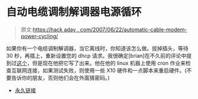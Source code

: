 # 自动电缆调制解调器电源循环

> 原文:[https://hack aday . com/2007/06/22/automatic-cable-modem-power-cycling/](https://hackaday.com/2007/06/22/automatic-cable-modem-power-cycling/)

如果你有一个电缆调制解调器，当它离线时，你知道该怎么做。拔掉插头，等待 30 秒，再插上，重新设置您的 dhcp 请求。我很确定[brian]在不久前的评论中提到过[这个](http://www.evillawngnome.com/2007/06/20/using-x10-home-automation-and-linux-to-manage-your-home-internet-connection/)，但是现在他把它写了出来。他在他的 linux 机器上使用 cron 作业来检查互联网连接，如果测试失败，则使用一些 X10 硬件和一点脚本来重启硬件。(不要告诉你的朋友，否则他们会在外面猜密码。)

*   [永久链接](http://www.evillawngnome.com/2007/06/20/using-x10-home-automation-and-linux-to-manage-your-home-internet-connection/)